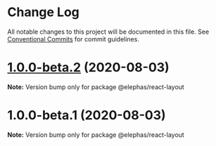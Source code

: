 # Change Log

All notable changes to this project will be documented in this file.
See [Conventional Commits](https://conventionalcommits.org) for commit guidelines.

# [1.0.0-beta.2](https://github.com/cft-group/elephas-react/compare/v1.0.0-beta.1...v1.0.0-beta.2) (2020-08-03)

**Note:** Version bump only for package @elephas/react-layout





# 1.0.0-beta.1 (2020-08-03)

**Note:** Version bump only for package @elephas/react-layout
